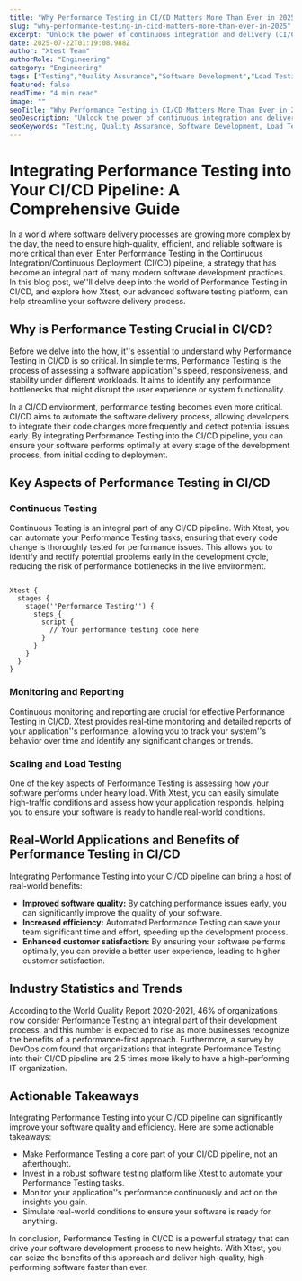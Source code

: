```yaml
---
title: "Why Performance Testing in CI/CD Matters More Than Ever in 2025"
slug: "why-performance-testing-in-cicd-matters-more-than-ever-in-2025"
excerpt: "Unlock the power of continuous integration and delivery (CI/CD) with strategic performance testing. Dive into our comprehensive guide on how to seamlessly integrate performance testing into your CI/CD pipeline, enhancing your softwares efficiency, reliability, and speed. Dont miss out on these key insights designed to elevate your development process and product quality!"
date: 2025-07-22T01:19:08.988Z
author: "Xtest Team"
authorRole: "Engineering"
category: "Engineering"
tags: ["Testing","Quality Assurance","Software Development","Load Testing","Performance"]
featured: false
readTime: "4 min read"
image: ""
seoTitle: "Why Performance Testing in CI/CD Matters More Than Ever in 2025"
seoDescription: "Unlock the power of continuous integration and delivery (CI/CD) with strategic performance testing. Dive into our comprehensive guide on how to seamlessly integrate performance testing into your CI/CD pipeline, enhancing your softwares efficiency, reliability, and speed. Dont miss out on these key insights designed to elevate your development process and product quality!"
seoKeywords: "Testing, Quality Assurance, Software Development, Load Testing, Performance"
---
```


# Integrating Performance Testing into Your CI/CD Pipeline: A Comprehensive Guide

In a world where software delivery processes are growing more complex by the day, the need to ensure high-quality, efficient, and reliable software is more critical than ever. Enter Performance Testing in the Continuous Integration/Continuous Deployment (CI/CD) pipeline, a strategy that has become an integral part of many modern software development practices. In this blog post, we''ll delve deep into the world of Performance Testing in CI/CD, and explore how Xtest, our advanced software testing platform, can help streamline your software delivery process.

## Why is Performance Testing Crucial in CI/CD?

Before we delve into the how, it''s essential to understand why Performance Testing in CI/CD is so critical. In simple terms, Performance Testing is the process of assessing a software application''s speed, responsiveness, and stability under different workloads. It aims to identify any performance bottlenecks that might disrupt the user experience or system functionality.

In a CI/CD environment, performance testing becomes even more critical. CI/CD aims to automate the software delivery process, allowing developers to integrate their code changes more frequently and detect potential issues early. By integrating Performance Testing into the CI/CD pipeline, you can ensure your software performs optimally at every stage of the development process, from initial coding to deployment.

## Key Aspects of Performance Testing in CI/CD

### Continuous Testing

Continuous Testing is an integral part of any CI/CD pipeline. With Xtest, you can automate your Performance Testing tasks, ensuring that every code change is thoroughly tested for performance issues. This allows you to identify and rectify potential problems early in the development cycle, reducing the risk of performance bottlenecks in the live environment.

```

Xtest {
  stages {
    stage(''Performance Testing'') {
      steps {
        script {
          // Your performance testing code here
        }
      }
    }
  }
}
```

### Monitoring and Reporting

Continuous monitoring and reporting are crucial for effective Performance Testing in CI/CD. Xtest provides real-time monitoring and detailed reports of your application''s performance, allowing you to track your system''s behavior over time and identify any significant changes or trends.

### Scaling and Load Testing

One of the key aspects of Performance Testing is assessing how your software performs under heavy load. With Xtest, you can easily simulate high-traffic conditions and assess how your application responds, helping you to ensure your software is ready to handle real-world conditions.

## Real-World Applications and Benefits of Performance Testing in CI/CD

Integrating Performance Testing into your CI/CD pipeline can bring a host of real-world benefits:

*   **Improved software quality:** By catching performance issues early, you can significantly improve the quality of your software.
*   **Increased efficiency:** Automated Performance Testing can save your team significant time and effort, speeding up the development process.
*   **Enhanced customer satisfaction:** By ensuring your software performs optimally, you can provide a better user experience, leading to higher customer satisfaction.

## Industry Statistics and Trends

According to the World Quality Report 2020-2021, 46% of organizations now consider Performance Testing an integral part of their development process, and this number is expected to rise as more businesses recognize the benefits of a performance-first approach. Furthermore, a survey by DevOps.com found that organizations that integrate Performance Testing into their CI/CD pipeline are 2.5 times more likely to have a high-performing IT organization.

## Actionable Takeaways

Integrating Performance Testing into your CI/CD pipeline can significantly improve your software quality and efficiency. Here are some actionable takeaways:

*   Make Performance Testing a core part of your CI/CD pipeline, not an afterthought.
*   Invest in a robust software testing platform like Xtest to automate your Performance Testing tasks.
*   Monitor your application''s performance continuously and act on the insights you gain.
*   Simulate real-world conditions to ensure your software is ready for anything.

In conclusion, Performance Testing in CI/CD is a powerful strategy that can drive your software development process to new heights. With Xtest, you can seize the benefits of this approach and deliver high-quality, high-performing software faster than ever.